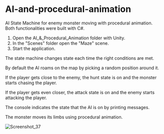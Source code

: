 # AI-and-procedural-animation
AI State Machine for enemy monster moving with procedural animation.
Both functionalities were built with C#.

1. Open the AI_&_Procedural_Animation folder with Unity.
2. In the "Scenes" folder open the "Maze" scene.
3. Start the application.

The state machine changes state each time the right conditions are met.

By default the AI roams on the map by picking a random position around it.

If the player gets close to the enemy, the hunt state is on and the monster starts chasing the player.

If the player gets even closer, the attack state is on and the enemy starts attacking the player.

The console indicates the state that the AI is on by printing messages.

The monster moves its limbs using procedural animation.

![Screenshot_37](https://user-images.githubusercontent.com/129271569/229306651-1e28cad5-23ef-4585-9d1f-fa3a72ba14c4.png)


